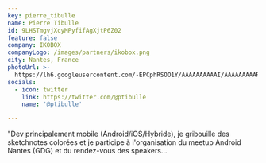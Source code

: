```yaml
---
key: pierre_tibulle
name: Pierre Tibulle
id: 9LHSTmgvjXcyMPyfifAgXjtP6Z02
feature: false
company: IKOBOX
companyLogo: /images/partners/ikobox.png
city: Nantes, France
photoUrl: >-
  https://lh6.googleusercontent.com/-EPCphRSOO1Y/AAAAAAAAAAI/AAAAAAAAARo/JCN5RTGQPos/photo.jpg
socials:
  - icon: twitter
    link: https://twitter.com/@ptibulle
    name: '@ptibulle'

---
```


"Dev principalement mobile (Android/iOS/Hybride), je gribouille des sketchnotes colorées et je participe à l'organisation du meetup Android Nantes (GDG) et du rendez-vous des speakers...
